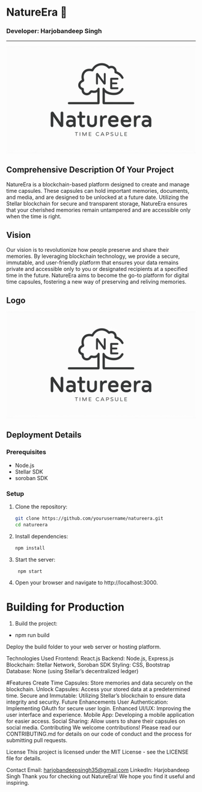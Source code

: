 # NatureEra 🌿

### Developer: Harjobandeep Singh

---

![NatureEra Logo](https://github.com/HarjobandeepSingh/Soroban-Accelerated-Bootcamp-in-India-Final-Project/blob/main/natureera/src/assets/a-clean-and-modern-digital-logo-for-natureera-a-ti-7skGoEH-SKWNZtE66L38NA-AexvsV9wQQ-vaXbqCRzqiA.jpeg)

## Comprehensive Description Of Your Project

NatureEra is a blockchain-based platform designed to create and manage time capsules. These capsules can hold important memories, documents, and media, and are designed to be unlocked at a future date. Utilizing the Stellar blockchain for secure and transparent storage, NatureEra ensures that your cherished memories remain untampered and are accessible only when the time is right.

## Vision

Our vision is to revolutionize how people preserve and share their memories. By leveraging blockchain technology, we provide a secure, immutable, and user-friendly platform that ensures your data remains private and accessible only to you or designated recipients at a specified time in the future. NatureEra aims to become the go-to platform for digital time capsules, fostering a new way of preserving and reliving memories.

## Logo

![NatureEra Logo](https://github.com/HarjobandeepSingh/Soroban-Accelerated-Bootcamp-in-India-Final-Project/blob/main/natureera/src/assets/a-clean-and-modern-digital-logo-for-natureera-a-ti-7skGoEH-SKWNZtE66L38NA-AexvsV9wQQ-vaXbqCRzqiA.jpeg)

## Deployment Details

### Prerequisites

- Node.js
- Stellar SDK
- soroban SDK

### Setup

1. Clone the repository:
   ```sh
   git clone https://github.com/yourusername/natureera.git
   cd natureera
   
2. Install dependencies:
   ```sh
   npm install

3. Start the server:
   ```sh
    npm start

4. Open your browser and navigate to http://localhost:3000.

# Building for Production
1. Build the project:
- npm run build

Deploy the build folder to your web server or hosting platform.

Technologies Used
Frontend: React.js
Backend: Node.js, Express.js
Blockchain: Stellar Network, Soroban SDK
Styling: CSS, Bootstrap
Database: None (using Stellar’s decentralized ledger)


#Features
Create Time Capsules: Store memories and data securely on the blockchain.
Unlock Capsules: Access your stored data at a predetermined time.
Secure and Immutable: Utilizing Stellar’s blockchain to ensure data integrity and security.
Future Enhancements
User Authentication: Implementing OAuth for secure user login.
Enhanced UI/UX: Improving the user interface and experience.
Mobile App: Developing a mobile application for easier access.
Social Sharing: Allow users to share their capsules on social media.
Contributing
We welcome contributions! Please read our CONTRIBUTING.md for details on our code of conduct and the process for submitting pull requests.

License
This project is licensed under the MIT License - see the LICENSE file for details.

Contact
Email: harjobandeepsingh35@gmail.com
LinkedIn: Harjobandeep Singh
Thank you for checking out NatureEra! We hope you find it useful and inspiring.
